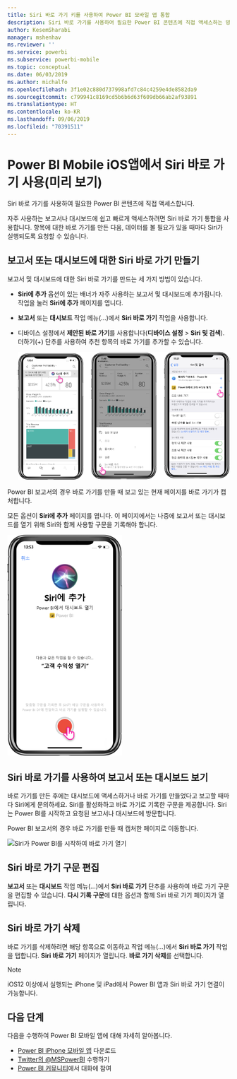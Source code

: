 ```yaml
---
title: Siri 바로 가기 키를 사용하여 Power BI 모바일 앱 통합
description: Siri 바로 가기를 사용하여 필요한 Power BI 콘텐츠에 직접 액세스하는 방법.
author: KesemSharabi
manager: mshenhav
ms.reviewer: ''
ms.service: powerbi
ms.subservice: powerbi-mobile
ms.topic: conceptual
ms.date: 06/03/2019
ms.author: michalfo
ms.openlocfilehash: 3f1e02c880d737998afd7c84c4259e4de8582da9
ms.sourcegitcommit: c799941c8169cd5b6b6d63f609db66ab2af93891
ms.translationtype: HT
ms.contentlocale: ko-KR
ms.lasthandoff: 09/06/2019
ms.locfileid: "70391511"
---
```

# <a name="using-siri-shortcuts-in-power-bi-mobile-ios-app-preview"></a>Power BI Mobile iOS앱에서 Siri 바로 가기 사용(미리 보기)

Siri 바로 가기를 사용하여 필요한 Power BI 콘텐츠에 직접 액세스합니다.

자주 사용하는 보고서나 대시보드에 쉽고 빠르게 액세스하려면 Siri 바로 가기 통합을 사용합니다. 항목에 대한 바로 가기를 만든 다음, 데이터를 볼 필요가 있을 때마다 Siri가 실행되도록 요청할 수 있습니다.

## <a name="create-siri-shortcut-for-a-report-or-dashboard"></a>보고서 또는 대시보드에 대한 Siri 바로 가기 만들기

보고서 및 대시보드에 대한 Siri 바로 가기를 만드는 세 가지 방법이 있습니다.

- **Siri에 추가** 옵션이 있는 배너가 자주 사용하는 보고서 및 대시보드에 추가됩니다. 작업을 눌러 **Siri에 추가** 페이지를 엽니다.
    
- **보고서** 또는 **대시보드** 작업 메뉴(...)에서 **Siri 바로 가기** 작업을 사용합니다.
    
- 디바이스 설정에서 **제안된 바로 가기**를 사용합니다(**디바이스 설정** > **Siri 및 검색**). 더하기(+) 단추를 사용하여 추천 항목의 바로 가기를 추가할 수 있습니다.
     
     ![바로 가기 만들기](./media/mobile-apps-ios-siri-search/power-bi-siri-create-shortcut.png)

Power BI 보고서의 경우 바로 가기를 만들 때 보고 있는 현재 페이지를 바로 가기가 캡처합니다. 

모든 옵션이 **Siri에 추가** 페이지를 엽니다. 이 페이지에서는 나중에 보고서 또는 대시보드를 열기 위해 Siri와 함께 사용할 구문을 기록해야 합니다. 
   
![Siri 페이지에 추가](./media/mobile-apps-ios-siri-search/power-bi-siri-add-page.png)
    

## <a name="use-siri-shortcuts-to-view-report-or-dashboard"></a>Siri 바로 가기를 사용하여 보고서 또는 대시보드 보기

바로 가기를 만든 후에는 대시보드에 액세스하거나 바로 가기를 만들었다고 보고할 때마다 Siri에게 문의하세요.
Siri를 활성화하고 바로 가기로 기록한 구문을 제공합니다. Siri는 Power BI를 시작하고 요청된 보고서나 대시보드에 방문합니다. 

Power BI 보고서의 경우 바로 가기를 만들 때 캡처한 페이지로 이동합니다.


  ![Siri가 Power BI를 시작하여 바로 가기 열기](./media/mobile-apps-ios-siri-search/power-bi-siri-open.png)
  

## <a name="edit-siri-shortcut-phrase"></a>Siri 바로 가기 구문 편집 
**보고서** 또는 **대시보드** 작업 메뉴(...)에서 **Siri 바로 가기** 단추를 사용하여 바로 가기 구문을 편집할 수 있습니다. **다시 기록 구문**에 대한 옵션과 함께 Siri 바로 가기 페이지가 열립니다. 

## <a name="delete-siri-shortcut"></a>Siri 바로 가기 삭제 
바로 가기를 삭제하려면 해당 항목으로 이동하고 작업 메뉴(...)에서 **Siri 바로 가기** 작업을 탭합니다. **Siri 바로 가기** 페이지가 열립니다. **바로 가기 삭제**를 선택합니다.


> [!NOTE]
> iOS12 이상에서 실행되는 iPhone 및 iPad에서 Power BI 앱과 Siri 바로 가기 연결이 가능합니다.
> 

## <a name="next-steps"></a>다음 단계
다음을 수행하여 Power BI 모바일 앱에 대해 자세히 알아봅니다. 

* [Power BI iPhone 모바일 앱](http://go.microsoft.com/fwlink/?LinkId=522062) 다운로드
* [Twitter의 @MSPowerBI](https://twitter.com/MSPowerBI) 수행하기
* [Power BI 커뮤니티](http://community.powerbi.com/)에서 대화에 참여

